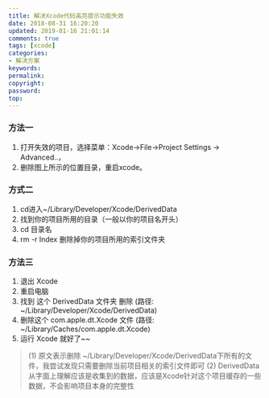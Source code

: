 ```yaml
---
title: 解决Xcode代码高亮提示功能失效
date: 2018-08-31 16:20:20
updated: 2019-01-16 21:01:14
comments: true
tags: [xcode]
categories:
- 解决方案
keywords: 
permalink: 
copyright: 
password: 
top:   
---
```

### 方法一
1. 打开失效的项目，选择菜单：Xcode->File->Project Settings -> Advanced..，
2. 删除图上所示的位置目录，重启xcode。
### 方式二
1. cd进入~/Library/Developer/Xcode/DerivedData
2. 找到你的项目所用的目录（一般以你的项目名开头）
3. cd 目录名
4. rm -r Index 删除掉你的项目所用的索引文件夹
### 方法三
1. 退出 Xcode
2. 重启电脑
3. 找到 这个 DerivedData 文件夹 删除 (路径: ~/Library/Developer/Xcode/DerivedData)
4. 删除这个 com.apple.dt.Xcode 文件 (路径: ~/Library/Caches/com.apple.dt.Xcode)
5. 运行 Xcode  就好了~~
>(1) 原文表示删除 ~/Library/Developer/Xcode/DerivedData下所有的文件，我尝试发现只需要删除当前项目相关的索引文件即可
>(2)  DerivedData从字面上理解应该是收集到的数据，应该是Xcode针对这个项目缓存的一些数据，不会影响项目本身的完整性
